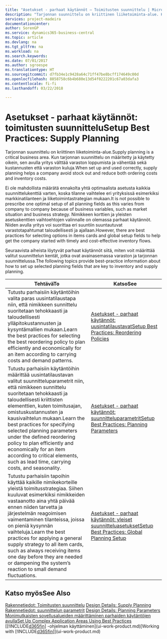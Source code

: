 ```yaml
---
title: "Asetukset - parhaat käytännöt – Toimitusten suunnittelu | Microsoft Docs"
description: "Tarjonnan suunnittelu on kriittinen liiketoiminta-alue. Kun tarjonnan suunnittelu on määritetty ja käytetty oikein, sen avulla yritys välttää varaston loppumista ja vähentää sekä kustannusten että varaston kuluja."
services: project-madeira
documentationcenter: 
author: SorenGP
ms.service: dynamics365-business-central
ms.topic: article
ms.devlang: na
ms.tgt_pltfrm: na
ms.workload: na
ms.search.keywords: 
ms.date: 07/01/2017
ms.author: sgroespe
ms.translationtype: HT
ms.sourcegitcommit: d7fb34e1c9428a64c71ff47be8bcff174649c00d
ms.openlocfilehash: 8858758c6b4b680e13d54f0222201c67a03dafa3
ms.contentlocale: fi-fi
ms.lasthandoff: 03/22/2018

---
```

# <a name="setup-best-practices-supply-planning"></a><span data-ttu-id="e9360-104">Asetukset - parhaat käytännöt: toimitusten suunnittelu</span><span class="sxs-lookup"><span data-stu-id="e9360-104">Setup Best Practices: Supply Planning</span></span>
<span data-ttu-id="e9360-105">Tarjonnan suunnittelu on kriittinen liiketoiminta-alue.</span><span class="sxs-lookup"><span data-stu-id="e9360-105">Supply planning is a critical business area.</span></span> <span data-ttu-id="e9360-106">Kun tarjonnan suunnittelu on määritetty ja käytetty oikein, sen avulla yritys välttää varaston loppumista ja vähentää sekä kustannusten että varaston kuluja.</span><span class="sxs-lookup"><span data-stu-id="e9360-106">When set up and used correctly, supply planning helps a company avoid stock out and reduce both ordering costs and inventory costs.</span></span>  

 <span data-ttu-id="e9360-107">Ei ole mahdollista määrätä ennakolta yhtä optimaalista asetusta kaikkia suunnittelukenttiä varten, koska tilanne vaihtelee eri yrityksissä esimerkiksi markkinatilanteen ja liiketoimintastrategian mukaan.</span><span class="sxs-lookup"><span data-stu-id="e9360-107">It is not possible to prescribe one optimal setup of all planning fields as this varies from company to company because of business variables, such as market situation and business strategy.</span></span> <span data-ttu-id="e9360-108">Nimikkeen korttien ja yleisten asetuskenttien vaihtoehtojen valinnalle on olemassa parhaat käytännöt. Niiden avulla yritys voi suorittaa eri suuntiin suuntautuvat varastotapahtumat taloudellisesti ja ajallaan.</span><span class="sxs-lookup"><span data-stu-id="e9360-108">However, there are best practices for selecting options in items cards and global setup fields to help get the company started with timely and cost-effective inventory flows.</span></span>  

 <span data-ttu-id="e9360-109">Seuraavista aiheista löytyvät parhaat käytännöt siitä, miten voit määrittää valitut suunnittelun kentät, jotka ovat avainasemassa varaston ja tarjonnan suunnittelussa.</span><span class="sxs-lookup"><span data-stu-id="e9360-109">The following topics provide best-practice information about how to set up selected planning fields that are key to inventory and supply planning.</span></span>  

|<span data-ttu-id="e9360-110">**Tehtävä**</span><span class="sxs-lookup"><span data-stu-id="e9360-110">**To**</span></span>|<span data-ttu-id="e9360-111">**Katso**</span><span class="sxs-lookup"><span data-stu-id="e9360-111">**See**</span></span>|  
|------------|-------------|  
|<span data-ttu-id="e9360-112">Tutustu parhaisiin käytäntöihin valita paras uusintatilaustapa niin, että nimikkeen sunnittelu suoritetaan tehokkaasti ja taloudellisesti ylläpitokustannusten ja kysyntämallien mukaan.</span><span class="sxs-lookup"><span data-stu-id="e9360-112">Learn the best practices for selecting the best reordering policy to plan efficiently and economically for an item according to carrying costs and demand patterns.</span></span>|[<span data-ttu-id="e9360-113">Asetukset - parhaat käytännöt: uusintatilaustavat</span><span class="sxs-lookup"><span data-stu-id="e9360-113">Setup Best Practices: Reordering Policies</span></span>](setup-best-practices-reordering-policies.md)|  
|<span data-ttu-id="e9360-114">Tutustu parhaisiin käytäntöihin määrittää uusintatilaustavan valitut suunnitteluparametrit niin, että nimikkeen sunnittelu suoritetaan tehokkaasti ja taloudellisesti kriittisten elementtien, kuten toimitusajan, omistuskustannusten ja kausivaihtelun mukaan.</span><span class="sxs-lookup"><span data-stu-id="e9360-114">Learn the best practices for specifying selected planning parameters under the defined reordering policy to plan efficiently and economically for an item according to critical elements, such as lead time, carrying costs, and seasonality.</span></span>|[<span data-ttu-id="e9360-115">Asetukset - parhaat käytännöt: suunnitteluparametrit</span><span class="sxs-lookup"><span data-stu-id="e9360-115">Setup Best Practices: Planning Parameters</span></span>](setup-best-practices-planning-parameters.md)|  
|<span data-ttu-id="e9360-116">Tutustu parhaisiin tapoihin käyttää kaikille nimikekorteille yleistä toimitusstrategiaa. Siihen kuuluvat esimerkiksi nimikkeiden vastaanotto aina yhtä päivää ennen niiden tarvetta ja järjestelmän reagoimisen vaimentaminen tilanteissa, joissa on pieniä kysynnän vaihteluja.</span><span class="sxs-lookup"><span data-stu-id="e9360-116">Learn the best practices for applying a general supply strategy to all item cards, such as always receiving items one day before they are needed or dampening the system’s reaction to small demand fluctuations.</span></span>|[<span data-ttu-id="e9360-117">Asetukset - parhaat käytännöt: yleiset suunnitteluasetukset</span><span class="sxs-lookup"><span data-stu-id="e9360-117">Setup Best Practices: Global Planning Setup</span></span>](setup-best-practices-global-planning-setup.md)|  

## <a name="see-also"></a><span data-ttu-id="e9360-118">Katso myös</span><span class="sxs-lookup"><span data-stu-id="e9360-118">See Also</span></span>  
 <span data-ttu-id="e9360-119">[Rakennetiedot: Toimitusten suunnittelu](design-details-supply-planning.md) </span><span class="sxs-lookup"><span data-stu-id="e9360-119">[Design Details: Supply Planning](design-details-supply-planning.md) </span></span>  
 <span data-ttu-id="e9360-120">[Rakennetiedot: suunnittelun parametrit](design-details-planning-parameters.md) </span><span class="sxs-lookup"><span data-stu-id="e9360-120">[Design Details: Planning Parameters](design-details-planning-parameters.md) </span></span>  
 [<span data-ttu-id="e9360-121">Monimutkaisten sovellusalueiden määrittäminen parhaiden käytäntöjen avulla</span><span class="sxs-lookup"><span data-stu-id="e9360-121">Set Up Complex Application Areas Using Best Practices</span></span>](set-up-complex-application-areas-using-best-practices.md)  
 <span data-ttu-id="e9360-122">[[!INCLUDE[d365fin](includes/d365fin_md.md)] -ohjelman käyttäminen](ui-work-product.md)</span><span class="sxs-lookup"><span data-stu-id="e9360-122">[Working with [!INCLUDE[d365fin](includes/d365fin_md.md)]](ui-work-product.md)</span></span>

